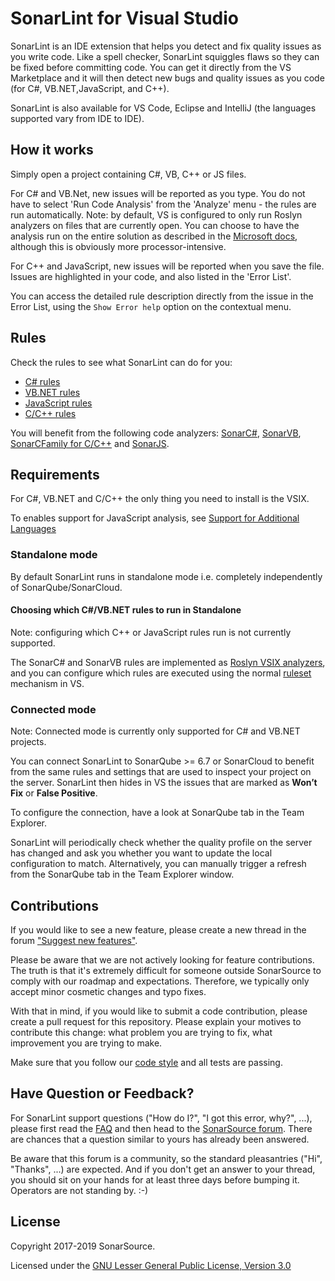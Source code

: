 # SonarLint for Visual Studio

SonarLint is an IDE extension that helps you detect and fix quality issues as you write code. Like a spell checker, SonarLint squiggles flaws so they can be fixed before committing code. You can get it directly from the VS Marketplace and it will then detect new bugs and quality issues as you code (for C#, VB.NET,JavaScript, and C++).

SonarLint is also available for VS Code, Eclipse and IntelliJ (the languages supported vary from IDE to IDE).

## How it works

Simply open a project containing C#, VB, C++ or JS files.

For C# and VB.Net, new issues will be reported as you type. You do not have to select 'Run Code Analysis' from the 'Analyze' menu - the rules are run automatically.
Note: by default, VS is configured to only run Roslyn analyzers on files that are currently open. You can choose to have the analysis run on the entire solution as described in the [Microsoft docs](https://docs.microsoft.com/en-us/visualstudio/code-quality/how-to-enable-and-disable-full-solution-analysis-for-managed-code?view=vs-2019), although this is obviously more processor-intensive.


For C++ and JavaScript, new issues will be reported when you save the file. Issues are highlighted in your code, and also listed in the 'Error List'.

You can access the detailed rule description directly from the issue in the Error List, using the `Show Error help` option on the contextual menu.

## Rules

Check the rules to see what SonarLint can do for you:

- [C# rules](https://rules.sonarsource.com/csharp)
- [VB.NET rules](https://rules.sonarsource.com/vbnet)
- [JavaScript rules](https://rules.sonarsource.com/javascript)
- [C/C++ rules](https://rules.sonarsource.com/cpp)

You will benefit from the following code analyzers: [SonarC#](https://redirect.sonarsource.com/plugins/csharp.html), [SonarVB](https://redirect.sonarsource.com/plugins/vbnet.html), [SonarCFamily for C/C++](https://redirect.sonarsource.com/plugins/cpp.html) and [SonarJS](https://redirect.sonarsource.com/plugins/javascript.html).


## Requirements

For C#, VB.NET and C/C++ the only thing you need to install is the VSIX.

To enables support for JavaScript analysis, see [Support for Additional Languages](https://github.com/SonarSource/sonarlint-visualstudio/wiki/Support-for-Additional-Languages)

### Standalone mode
By default SonarLint runs in standalone mode i.e. completely independently of SonarQube/SonarCloud.

#### Choosing which C#/VB.NET rules to run in Standalone
Note: configuring which C++ or JavaScript rules run is not currently supported.

The SonarC# and SonarVB rules are implemented as [Roslyn VSIX analyzers](https://docs.microsoft.com/en-us/visualstudio/code-quality/install-roslyn-analyzers?view=vs-2019), and you can configure which rules are executed using the normal [ruleset](https://docs.microsoft.com/en-us/visualstudio/code-quality/use-roslyn-analyzers?view=vs-2019#rule-sets) mechanism in VS.


### Connected mode

Note: Connected mode is currently only supported for C# and VB.NET projects.

You can connect SonarLint to SonarQube >= 6.7 or SonarCloud to benefit from the same rules and settings that are used to inspect your project on the server. SonarLint then hides in VS the issues that are marked as **Won’t Fix** or **False Positive**.

To configure the connection, have a look at SonarQube tab in the Team Explorer.

SonarLint will periodically check whether the quality profile on the server has changed and ask you whether you want to update the local configuration to match. Alternatively, you can manually trigger a refresh from the SonarQube tab in the Team Explorer window.

## Contributions

If you would like to see a new feature, please create a new thread in the forum ["Suggest new features"](https://community.sonarsource.com/c/suggestions/features).

Please be aware that we are not actively looking for feature contributions. The truth is that it's extremely difficult for someone outside SonarSource to comply with our roadmap and expectations. Therefore, we typically only accept minor cosmetic changes and typo fixes.

With that in mind, if you would like to submit a code contribution, please create a pull request for this repository. Please explain your motives to contribute this change: what problem you are trying to fix, what improvement you are trying to make.

Make sure that you follow our [code style](https://github.com/SonarSource/sonar-developer-toolset#code-style) and all tests are passing.

## Have Question or Feedback?

For SonarLint support questions ("How do I?", "I got this error, why?", ...), please first read the [FAQ](https://community.sonarsource.com/t/frequently-asked-questions/7204) and then head to the [SonarSource forum](https://community.sonarsource.com/c/help/sl). There are chances that a question similar to yours has already been answered. 

Be aware that this forum is a community, so the standard pleasantries ("Hi", "Thanks", ...) are expected. And if you don't get an answer to your thread, you should sit on your hands for at least three days before bumping it. Operators are not standing by. :-)

## License

Copyright 2017-2019 SonarSource.

Licensed under the [GNU Lesser General Public License, Version 3.0](http://www.gnu.org/licenses/lgpl.txt)
